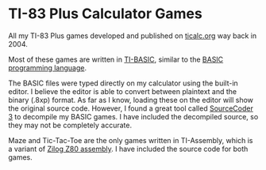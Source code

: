 # TI-83 Plus Calculator Games

All my TI-83 Plus games developed and published on [ticalc.org](www.ticalc.org) way back in 2004.

Most of these games are written in [TI-BASIC](http://en.wikipedia.org/wiki/TI-BASIC), similar to the [BASIC programming language](http://en.wikipedia.org/wiki/BASIC).

The BASIC files were typed directly on my calculator using the built-in editor. I believe the editor is able to convert between plaintext and the binary (.8xp) format. As far as I know, loading these on the editor will show the original source code. However, I found a great tool called [SourceCoder 3](http://www.cemetech.net/sc/) to decompile my BASIC games. I have included the decompiled source, so they may not be completely accurate.


Maze and Tic-Tac-Toe are the only games written in TI-Assembly, which is a variant of [Zilog Z80 assembly](http://en.wikipedia.org/wiki/Zilog_Z80). I have included the source code for both games.
